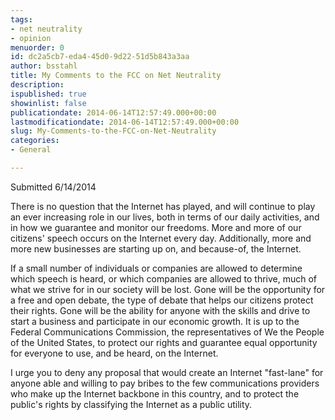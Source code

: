 ```yaml
---
tags:
- net neutrality
- opinion
menuorder: 0
id: dc2a5cb7-eda4-45d0-9d22-51d5b843a3aa
author: bsstahl
title: My Comments to the FCC on Net Neutrality
description: 
ispublished: true
showinlist: false
publicationdate: 2014-06-14T12:57:49.000+00:00
lastmodificationdate: 2014-06-14T12:57:49.000+00:00
slug: My-Comments-to-the-FCC-on-Net-Neutrality
categories:
- General

---
```

Submitted 6/14/2014

There is no question that the Internet has played, and will continue to play an ever increasing role in our lives, both in terms of our daily activities, and in how we guarantee and monitor our freedoms. More and more of our citizens' speech occurs on the Internet every day. Additionally, more and more new businesses are starting up on, and because-of, the Internet.

If a small number of individuals or companies are allowed to determine which speech is heard, or which companies are allowed to thrive, much of what we strive for in our society will be lost. Gone will be the opportunity for a free and open debate, the type of debate that helps our citizens protect their rights. Gone will be the ability for anyone with the skills and drive to start a business and participate in our economic growth. It is up to the Federal Communications Commission, the representatives of We the People of the United States, to protect our rights and guarantee equal opportunity for everyone to use, and be heard, on the Internet.

I urge you to deny any proposal that would create an Internet "fast-lane" for anyone able and willing to pay bribes to the few communications providers who make up the Internet backbone in this country, and to protect the public's rights by classifying the Internet as a public utility.